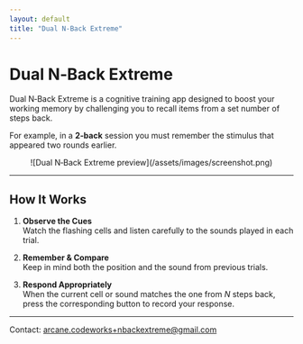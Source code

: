 ```yaml
---
layout: default
title: "Dual N‑Back Extreme"
---
```


# Dual N‑Back Extreme

Dual N‑Back Extreme is a cognitive training app designed to boost your working memory by challenging you to recall items from a set number of steps back.

For example, in a **2‑back** session you must remember the stimulus that appeared two rounds earlier.

<div align="center" markdown="1">
  ![Dual N‑Back Extreme preview](/assets/images/screenshot.png)
</div>

---

## How It Works

1. **Observe the Cues**  
   Watch the flashing cells and listen carefully to the sounds played in each trial.

2. **Remember & Compare**  
   Keep in mind both the position and the sound from previous trials.

3. **Respond Appropriately**  
   When the current cell or sound matches the one from _N_ steps back, press the corresponding button to record your response.

---

Contact: arcane.codeworks+nbackextreme@gmail.com
